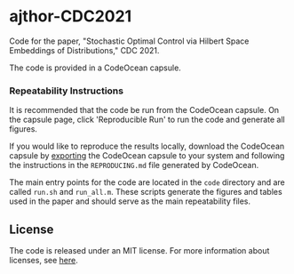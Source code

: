# ajthor-CDC2021

Code for the paper, "Stochastic Optimal Control via Hilbert Space Embeddings of Distributions," CDC 2021.

The code is provided in a CodeOcean capsule.

### Repeatability Instructions

It is recommended that the code be run from the CodeOcean capsule. On the
capsule page, click 'Reproducible Run' to run the code and generate all figures.

If you would like to reproduce the results locally, download the CodeOcean
capsule by
[exporting](https://help.codeocean.com/en/articles/2199842-exporting-capsules-and-reproducing-results-on-your-local-machine)
the CodeOcean capsule to your system and following the instructions in the
`REPRODUCING.md` file generated by CodeOcean.

The main entry points for the code are located in the `code` directory and are
called `run.sh` and `run_all.m`. These scripts generate the figures and tables
used in the paper and should serve as the main repeatability files.

## License

The code is released under an MIT license. For more information about licenses,
see [here](https://choosealicense.com/licenses/mit/).